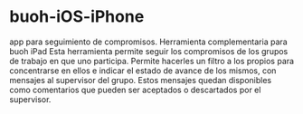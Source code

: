 # buoh-iOS-iPhone
app para seguimiento de compromisos. Herramienta complementaria para buoh iPad
Esta herramienta permite seguir los compromisos de los grupos de trabajo en que uno participa.
Permite hacerles un filtro a los propios para concentrarse en ellos e indicar el estado de avance de los mismos, con mensajes al supervisor del grupo.
Estos mensajes quedan disponibles como comentarios que pueden ser aceptados o descartados por el supervisor.

